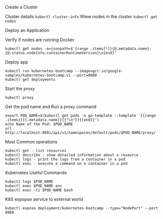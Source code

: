 
Create a Cluster


Cluster details `kubectl cluster-info`
Wiew nodes in the cluster `kubectl get nodes`


Deploy an Application


Verify if nodes are running Docker
```
kubectl get nodes -o=jsonpath=$'{range .items[*]}{@.metadata.name}: {@.status.nodeInfo.containerRuntimeVersion}\n{end}'
```

Deploy app
```
kubectl run kubernetes-bootcamp --image=gcr.io/google-samples/kubernetes-bootcamp:v1 --port=8080
kubectl get deployments
```


Start the proxy
```
kubectl proxy
```

Get the pod name and Run a proxy command
```
export POD_NAME=$(kubectl get pods -o go-template --template '{{range .items}}{{.metadata.name}}{{"\n"}}{{end}}')
echo Name of the Pod: $POD_NAME
url http://localhost:8001/api/v1/namespaces/default/pods/$POD_NAME/proxy/
```

Most Common operations
```
kubectl get - list resources
kubectl describe - show detailed information about a resource
kubectl logs - print the logs from a container in a pod
kubectl exec - execute a command on a container in a pod
```

Kubernetes Useful Commands
```
kubectl logs $POD_NAME
kubectl exec $POD_NAME env
kubectl exec -ti $POD_NAME bash
```

K8S expopse service to external world
```
kubectl expose deployment/kubernetes-bootcamp --type="NodePort" --port 8080
```
